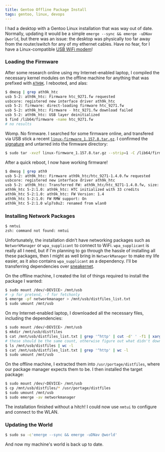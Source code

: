 ```yaml
---
title: Gentoo Offline Package Install
tags: gentoo, linux, devops
---
```


I had a desktop with a Gentoo Linux installation that was way out of date. Normally, updating it would be a simple `emerge --sync && emerge -uDNav @world`, but there was an issue: the desktop was physically too far away from the router/switch for any of my ethernet cables. Have no fear, for I have a Linux-compatible [USB WiFi modem](http://amzn.to/2khl6ew)!


### Loading the Firmware
After some research online using my Internet-enabled laptop, I compiled the necessary kernel modules on the offline machine for anything that was prefixed with [`ATH9K`](https://wireless.wiki.kernel.org/en/users/drivers/ath9k). I rebooted, and alas:

```bash
$ dmesg | grep ath9k_htc
usb 5-2: ath9k_htc: Firmware htc_9271.fw requested
usbcore: registered new interface driver ath9k_htc
usb 5-2: firmware: direct-loading firmware htc_9271.fw
usb 5-2: ath9k_htc: Firmware - htc_9271.fw download failed
usb 5-2: ath9k_htc: USB layer deinitialized
$ find /lib64/firmware -name htc_9271.fw
# no results
```

Womp. No firmware. I searched for some firmware online, and transfered via USB stick a recent [`linux-firmware_1.157.8.tar.gz`](http://archive.ubuntu.com/ubuntu/pool/main/l/linux-firmware/linux-firmware_1.157.8.tar.gz). I confirmed the [signature](http://archive.ubuntu.com/ubuntu/pool/main/l/linux-firmware/linux-firmware_1.157.8.dsc) and untarred into the firmware directory:

```bash
$ sudo tar -xvzf linux-firmware_1.157.8.tar.gz --strip=1 -C /lib64/firmware/
```

After a quick reboot, I now have working firmware!

```bash
$ dmesg | grep ath9
usb 5-2: ath9k_htc: Firmware ath9k_htc/htc_9271-1.4.0.fw requested
usbcore: registered new interface driver ath9k_htc
usb 5-2: ath9k_htc: Transferred FW: ath9k_htc/htc_9271-1.4.0.fw, size: 51008
ath9k_htc 5-2:1.0: ath9k_htc: HTC initialized with 33 credits
ath9k_htc 5-2:1.0: ath9k_htc: FW Version: 1.4
ath9k_htc 5-2:1.0: FW RMW support: On
ath9k_htc 5-2:1.0 wlp7s0u2: renamed from wlan0
```

### Installing Network Packages

```bash
$ nmtui
zsh: command not found: nmtui
```

Unfortunately, the installation didn't have networking packages such as `NetworkManager` or `wpa_supplicant` to connect to WiFi. `wpa_supplicant` is really all I need, but if I'm planning to go through the hassle of installing all these packages, then I might as well bring in `NetworkManager` to make my life easier, as it also contains `wpa_supplicant` as a dependency. I'll be transferring dependencies over [sneakernet](https://en.wikipedia.org/wiki/Sneakernet).

On the offline machine, I created the list of things required to install the package I wanted:

```bash
$ sudo mount /dev/<DEVICE> /mnt/usb
# -p for pretend, -f for fetchonly
$ emerge -pf networkmanager > /mnt/usb/distfiles_list.txt
$ sudo umount /mnt/usb
```

On my Internet-enabled laptop, I downloaded all the necessary files, including the dependencies:

```bash
$ sudo mount /dev/<DEVICE> /mnt/usb
$ mkdir /mnt/usb/distfiles
$ cat /mnt/usb/distfiles_list.txt | grep '^http' | cut -d' ' -f1 | xargs wget -P /mnt/usb/distfiles/
# these should be the same count, otherwise figure out what didn't download
$ ls /mnt/usb/distfiles | wc -l
$ cat /mnt/usb/distfiles_list.txt | grep '^http' | wc -l
$ sudo umount /mnt/usb
```

On the offline machine, I extracted them into `/usr/portage/distfiles`, where our package manager expects them to be. I then installed the target package:

```bash
$ sudo mount /dev/<DEVICE> /mnt/usb
$ cp /mnt/usb/distfiles/* /usr/portage/distfiles
$ sudo umount /mnt/usb
$ sudo emerge -av networkmanager
```

The installation finished without a hitch! I could now use `nmtui` to configure and connect to the WLAN.

### Updating the World

```bash
$ sudo su -c'emerge --sync && emerge -uDNav @world'
```

And now my machine's world is back up to date.
